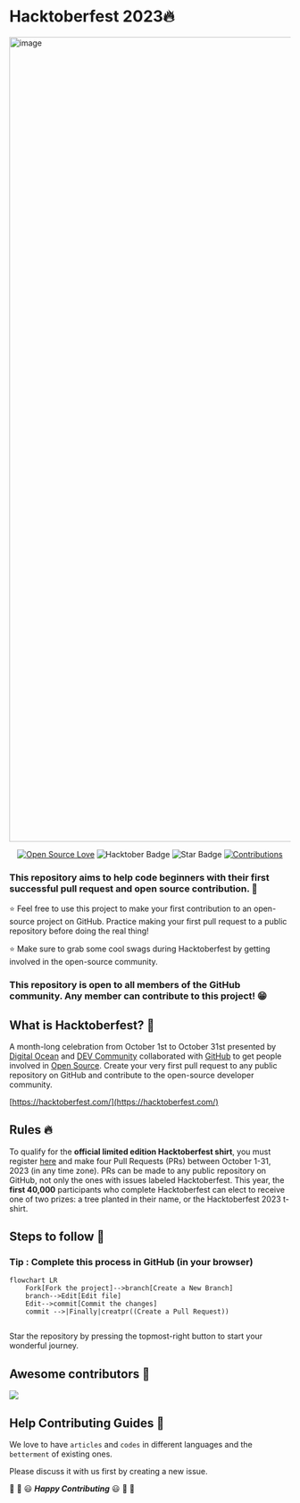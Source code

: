 # Hacktoberfest 2023🔥

<img width="1440" alt="image" src="https://github.com/kishanrajput23/Java-Projects-Collections/assets/70385488/d726ecd1-103b-473e-9b4c-a9c07045614e">

<div align="center">

[![Open Source Love](https://firstcontributions.github.io/open-source-badges/badges/open-source-v1/open-source.svg)](https://github.com/kishanrajput23/Hacktoberfest-2023)
<img src="https://img.shields.io/badge/HacktoberFest-2023-blueviolet" alt="Hacktober Badge"/>
<img src="https://img.shields.io/static/v1?label=%E2%AD%90&message=If%20Useful&style=style=flat&color=BC4E99" alt="Star Badge"/>
<a href="https://github.com/kishanrajput23" ><img src="https://img.shields.io/badge/Contributions-welcome-green.svg?style=flat&logo=github" alt="Contributions" /></a>

</div>


### This repository aims to help code beginners with their first successful pull request and open source contribution. 🥳

⭐ Feel free to use this project to make your first contribution to an open-source project on GitHub. Practice making your first pull request to a public repository before doing the real thing!

⭐ Make sure to grab some cool swags during Hacktoberfest by getting involved in the open-source community.

### This repository is open to all members of the GitHub community. Any member can contribute to this project! 😁

## What is Hacktoberfest? 🤔
A month-long celebration from October 1st to October 31st presented by [Digital Ocean](https://hacktoberfest.digitalocean.com/) and [DEV Community](https://dev.to/) collaborated with [GitHub](https://github.com/blog/2433-celebrate-open-source-this-october-with-hacktoberfest) to get people involved in [Open Source](https://github.com/open-source). Create your very first pull request to any public repository on GitHub and contribute to the open-source developer community.

[https://hacktoberfest.com/](https://hacktoberfest.com/)

## Rules 🔥
To qualify for the __official limited edition Hacktoberfest shirt__, you must register [here](https://hacktoberfest.digitalocean.com/) and make four Pull Requests (PRs) between October 1-31, 2023 (in any time zone). PRs can be made to any public repository on GitHub, not only the ones with issues labeled Hacktoberfest. This year, the __first 40,000__ participants who complete Hacktoberfest can elect to receive one of two prizes: a tree planted in their name, or the Hacktoberfest 2023 t-shirt.

## Steps to follow 📜

### Tip : Complete this process in GitHub (in your browser)

```mermaid
flowchart LR
    Fork[Fork the project]-->branch[Create a New Branch]
    branch-->Edit[Edit file]
    Edit-->commit[Commit the changes]
    commit -->|Finally|creatpr((Create a Pull Request))
    
 ```


Star the repository by pressing the topmost-right button to start your wonderful journey.


## Awesome contributors 🤩
<a href="https://github.com/CyberFunk007/Hacktoberfest2023/graphs/contributors">
  <img src="https://contributors-img.web.app/image?repo=CyberFunk007/Hacktoberfest2023" />
</a>

[](https://contributors-img.web.app)


## Help Contributing Guides 👑

We love to have `articles` and `codes` in different languages and the `betterment` of existing ones.

Please discuss it with us first by creating a new issue.

🎉 🎊 😃 _**Happy Contributing**_ 😃 🎊 🎉
